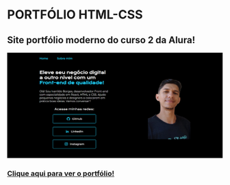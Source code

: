 # PORTFÓLIO HTML-CSS

## Site portfólio moderno do curso 2 da Alura!
<picture>
  <img alt="capa do jogo" src="./assets/cover.png" heigth="300">
</picture>

### [Clique aqui para ver o portfólio!](https://portfolio-html-css.onrender.com/)
